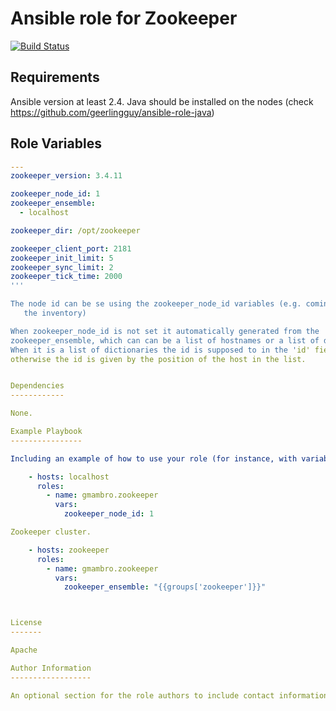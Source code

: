 Ansible role for Zookeeper
==========================

[![Build Status](https://travis-ci.org/gmambro/ansible-role-zookeeper.svg?branch=master)](https://travis-ci.org/gmambro/ansible-role-zookeeper)


Requirements
------------

Ansible version at least 2.4. Java should be installed on the nodes
 (check https://github.com/geerlingguy/ansible-role-java)

Role Variables
--------------

```yaml
---
zookeeper_version: 3.4.11

zookeeper_node_id: 1
zookeeper_ensemble:
  - localhost

zookeeper_dir: /opt/zookeeper

zookeeper_client_port: 2181
zookeeper_init_limit: 5
zookeeper_sync_limit: 2
zookeeper_tick_time: 2000
'''

The node id can be se using the zookeeper_node_id variables (e.g. coming from
   the inventory)

When zookeeper_node_id is not set it automatically generated from the
zookeeper_ensemble, which can can be a list of hostnames or a list of dictionaries.
When it is a list of dictionaries the id is supposed to in the 'id' field,
otherwise the id is given by the position of the host in the list.


Dependencies
------------

None.

Example Playbook
----------------

Including an example of how to use your role (for instance, with variables passed in as parameters) is always nice for users too:

    - hosts: localhost
      roles:
        - name: gmambro.zookeeper
          vars:
            zookeeper_node_id: 1

Zookeeper cluster.

    - hosts: zookeeper
      roles:
        - name: gmambro.zookeeper
          vars:
            zookeeper_ensemble: "{{groups['zookeeper']}}"



License
-------

Apache

Author Information
------------------

An optional section for the role authors to include contact information, or a website (HTML is not allowed).
